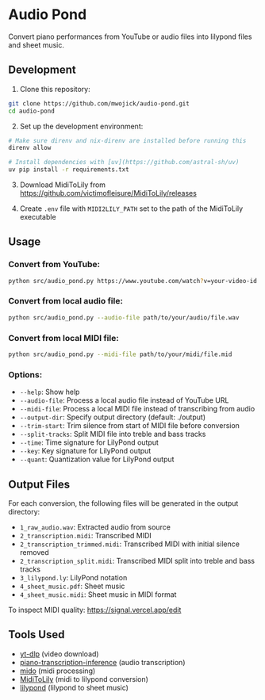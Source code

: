 # Audio Pond

Convert piano performances from YouTube or audio files into lilypond files and sheet music.

## Development

1. Clone this repository:

```bash
git clone https://github.com/mwojick/audio-pond.git
cd audio-pond
```

2. Set up the development environment:

```bash
# Make sure direnv and nix-direnv are installed before running this
direnv allow

# Install dependencies with [uv](https://github.com/astral-sh/uv)
uv pip install -r requirements.txt
```

3. Download MidiToLily from https://github.com/victimofleisure/MidiToLily/releases

4. Create `.env` file with `MIDI2LILY_PATH` set to the path of the MidiToLily executable

## Usage

### Convert from YouTube:

```bash
python src/audio_pond.py https://www.youtube.com/watch?v=your-video-id
```

### Convert from local audio file:

```bash
python src/audio_pond.py --audio-file path/to/your/audio/file.wav
```

### Convert from local MIDI file:

```bash
python src/audio_pond.py --midi-file path/to/your/midi/file.mid
```

### Options:

- `--help`: Show help
- `--audio-file`: Process a local audio file instead of YouTube URL
- `--midi-file`: Process a local MIDI file instead of transcribing from audio
- `--output-dir`: Specify output directory (default: ./output)
- `--trim-start`: Trim silence from start of MIDI file before conversion
- `--split-tracks`: Split MIDI file into treble and bass tracks
- `--time`: Time signature for LilyPond output
- `--key`: Key signature for LilyPond output
- `--quant`: Quantization value for LilyPond output

## Output Files

For each conversion, the following files will be generated in the output directory:

- `1_raw_audio.wav`: Extracted audio from source
- `2_transcription.midi`: Transcribed MIDI
- `2_transcription_trimmed.midi`: Transcribed MIDI with initial silence removed
- `2_transcription_split.midi`: Transcribed MIDI split into treble and bass tracks
- `3_lilypond.ly`: LilyPond notation
- `4_sheet_music.pdf`: Sheet music
- `4_sheet_music.midi`: Sheet music in MIDI format

To inspect MIDI quality: https://signal.vercel.app/edit

## Tools Used

- [yt-dlp](https://github.com/yt-dlp/yt-dlp) (video download)
- [piano-transcription-inference](https://github.com/qiuqiangkong/piano_transcription_inference) (audio transcription)
- [mido](https://github.com/mido/mido) (midi processing)
- [MidiToLily](https://github.com/victimofleisure/MidiToLily) (midi to lilypond conversion)
- [lilypond](https://lilypond.org/) (lilypond to sheet music)
